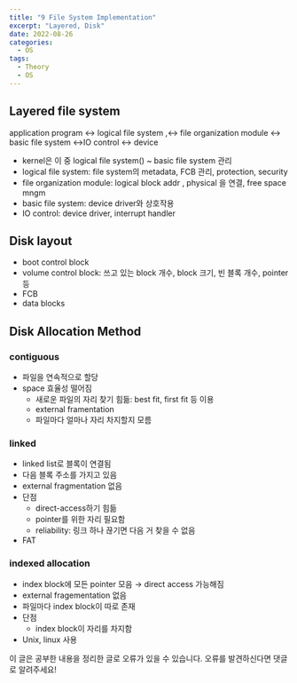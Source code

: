 ```yaml
---
title: "9 File System Implementation"
excerpt: "Layered, Disk"
date: 2022-08-26
categories:
  - OS
tags:
  - Theory
  - OS
---
```


## Layered file system

application program ↔ logical file system ,↔ file organization module ↔ basic file system ↔IO control ↔ device

- kernel은 이 중 logical file system() ~ basic file system 관리
- logical file system: file system의 metadata, FCB 관리, protection, security
- file organization module: logical block addr , physical 을 연결, free space mngm
- basic file system: device driver와 상호작용
- IO control: device driver, interrupt handler

## Disk layout

- boot control block
- volume control block: 쓰고 있는 block 개수, block 크기, 빈 블록 개수,  pointer 등
- FCB
- data blocks

## Disk Allocation Method

### contiguous

- 파일을 연속적으로 할당
- space 효율성 떨어짐
    - 새로운 파일의 자리 찾기 힘듦: best fit, first fit 등 이용
    - external framentation
    - 파일마다 얼마나 자리 차지할지 모름

### linked

- linked list로 블록이 연결됨
- 다음 블록 주소를 가지고 있음
- external fragmentation 없음
- 단점
    - direct-access하기 힘듦
    - pointer를 위한 자리 필요함
    - reliability: 링크 하나 끊기면 다음 거 찾을 수 없음
- FAT

### indexed allocation

- index block에 모든 pointer 모음 → direct access 가능해짐
- external fragementation 없음
- 파일마다 index block이 따로 존재
- 단점
    - index block이 자리를 차지함
- Unix, linux 사용  

이 글은 공부한 내용을 정리한 글로 오류가 있을 수 있습니다. 오류를 발견하신다면 댓글로 알려주세요!
